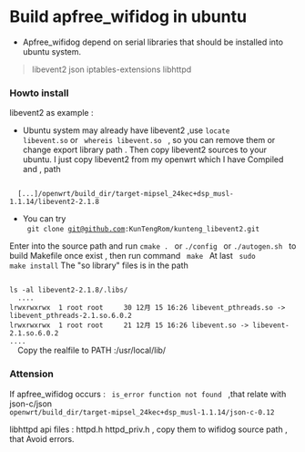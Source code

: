 # Build apfree_wifidog in ubuntu


* Apfree_wifidog depend on serial libraries that should be installed into ubuntu system.
>  libevent2
   json
   iptables-extensions
   libhttpd

### Howto install 

  libevent2 as example :

*  Ubuntu system may already have libevent2 ,use <code>locate libevent.so</code> or <code> whereis libevent.so </code> ,
  so you can remove them or change export library path .
  Then copy libevent2 sources to your ubuntu. I just copy libevent2 from my openwrt which I have Compiled and , path
<code> 
  [...]/openwrt/build_dir/target-mipsel_24kec+dsp_musl-1.1.14/libevent2-2.1.8
</code>

 * You can try   
 <code> git clone  git@github.com:KunTengRom/kunteng_libevent2.git  </code> 
 
  Enter into the source path and run 
  <code>cmake . </code> or 
  <code>./config </code> or <code>./autogen.sh </code> to build Makefile once exist ,
  then run command <code> make </code> At last <code> sudo make install</code> 
  The "so library" files is in the path 
  
  <code> 
ls -al libevent2-2.1.8/.libs/ 
  ....
lrwxrwxrwx  1 root root     30 12月 15 16:26 libevent_pthreads.so -> libevent_pthreads-2.1.so.6.0.2
lrwxrwxrwx  1 root root     21 12月 15 16:26 libevent.so -> libevent-2.1.so.6.0.2
....
  </code>
  Copy the realfile to PATH :/usr/local/lib/
  
### Attension

  If apfree_wifidog occurs : <code> is_error function not found </code> ,that relate with json-c/json
<code>  openwrt/build_dir/target-mipsel_24kec+dsp_musl-1.1.14/json-c-0.12 </code> 

  libhttpd api files : httpd.h httpd_priv.h , copy them to wifidog source path , that Avoid errors.


